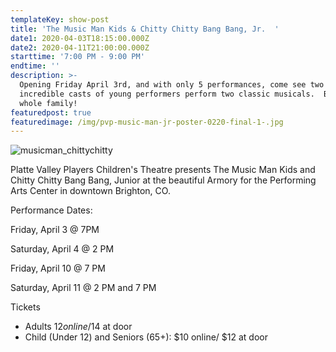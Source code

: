 ```yaml
---
templateKey: show-post
title: 'The Music Man Kids & Chitty Chitty Bang Bang, Jr.  '
date1: 2020-04-03T18:15:00.000Z
date2: 2020-04-11T21:00:00.000Z
starttime: '7:00 PM - 9:00 PM'
endtime: ''
description: >-
  Opening Friday April 3rd, and with only 5 performances, come see two
  incredible casts of young performers perform two classic musicals.  Bring the
  whole family!  
featuredpost: true
featuredimage: /img/pvp-music-man-jr-poster-0220-final-1-.jpg
---
```

![musicman_chittychitty](/img/pvp-music-man-jr-poster-0220-final-1-.jpg "The Music Man Kids & Chitty Chitty Bang Bang, Jr. ")

Platte Valley Players Children's Theatre presents The Music Man Kids and Chitty Chitty Bang Bang, Junior at the beautiful Armory for the Performing Arts Center in downtown Brighton, CO.  

Performance Dates:

Friday, April 3 @ 7PM 

Saturday, April 4 @ 2 PM

Friday, April 10 @ 7 PM

Saturday, April 11 @ 2 PM and 7 PM  

Tickets

*    Adults $12 online/$14 at door
*    Child (Under 12) and Seniors (65+):  $10 online/ $12 at door
